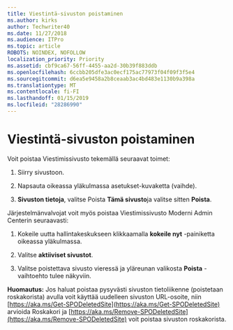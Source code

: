 ```yaml
---
title: Viestintä-sivuston poistaminen
ms.author: kirks
author: Techwriter40
ms.date: 11/27/2018
ms.audience: ITPro
ms.topic: article
ROBOTS: NOINDEX, NOFOLLOW
localization_priority: Priority
ms.assetid: cbf9ca67-56ff-4455-aa2d-30b39f883ddb
ms.openlocfilehash: 6ccbb205dfe3ac0ecf175ac77973f04f09f3f5e4
ms.sourcegitcommit: d6ea5e9458a2b8ceaab3ac4bd483e1130b9a398a
ms.translationtype: MT
ms.contentlocale: fi-FI
ms.lasthandoff: 01/15/2019
ms.locfileid: "28286990"
---
```

# <a name="delete-a-communication-site"></a>Viestintä-sivuston poistaminen

Voit poistaa Viestimissivusto tekemällä seuraavat toimet: 
  
1. Siirry sivustoon. 
  
2. Napsauta oikeassa yläkulmassa asetukset-kuvaketta (vaihde). 
  
3. **Sivuston tietoja**, valitse Poista **Tämä sivusto**ja valitse sitten **Poista**. 
  
Järjestelmänvalvojat voit myös poistaa Viestimissivusto Moderni Admin Centerin seuraavasti: 
  
1. Kokeile uutta hallintakeskukseen klikkaamalla **kokeile nyt** -painiketta oikeassa yläkulmassa. 
  
2. Valitse **aktiiviset sivustot**. 
  
3. Valitse poistettava sivusto vieressä ja yläreunan valikosta **Poista** -vaihtoehto tulee näkyviin. 
  
 **Huomautus:** Jos haluat poistaa pysyvästi sivuston tietoliikenne (poistetaan roskakorista) avulla voit käyttää uudelleen sivuston URL-osoite, niin [https://aka.ms/Get-SPODeletedSite](https://aka.ms/Get-SPODeletedSite) arvioida Roskakori ja [https://aka.ms/Remove-SPODeletedSite](https://aka.ms/Remove-SPODeletedSite) voit poistaa sivuston roskakorista. 
  

